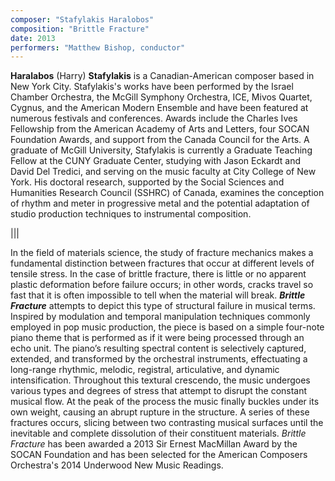 ```yaml
---
composer: "Stafylakis Haralobos"
composition: "Brittle Fracture"
date: 2013
performers: "Matthew Bishop, conductor"
---
```

**Haralabos** (Harry) **Stafylakis** is a Canadian-American composer based in New York City. Stafylakis's works have been performed by the Israel Chamber Orchestra, the McGill Symphony Orchestra, ICE, Mivos Quartet, Cygnus, and the American Modern Ensemble and have been featured at numerous festivals and conferences. Awards include the Charles Ives Fellowship from the American Academy of Arts and Letters, four SOCAN Foundation Awards, and support from the Canada Council for the Arts. A graduate of McGill University, Stafylakis is currently a Graduate Teaching Fellow at the CUNY Graduate Center, studying with Jason Eckardt and David Del Tredici, and serving on the music faculty at City College of New York. His doctoral research, supported by the Social Sciences and Humanities Research Council (SSHRC) of Canada, examines the conception of rhythm and meter in progressive metal and the potential adaptation of studio production techniques to instrumental composition.

|||

In the field of materials science, the study of fracture mechanics makes a fundamental distinction between fractures that occur at different levels of tensile stress. In the case of brittle fracture, there is little or no apparent plastic deformation before failure occurs; in other words, cracks travel so fast that it is often impossible to tell when the material will break. **_Brittle Fracture_** attempts to depict this type of structural failure in musical terms. Inspired by modulation and temporal manipulation techniques commonly employed in pop music production, the piece is based on a simple four-note piano theme that is performed as if it were being processed through an echo unit. The piano’s resulting spectral content is selectively captured, extended, and transformed by the orchestral instruments, effectuating a long-range rhythmic, melodic, registral, articulative, and dynamic intensification. Throughout this textural crescendo, the music undergoes various types and degrees of stress that attempt to disrupt the constant musical flow. At the peak of the process the music finally buckles under its own weight, causing an abrupt rupture in the structure. A series of these fractures occurs, slicing between two contrasting musical surfaces until the inevitable and complete dissolution of their constituent materials. *Brittle Fracture* has been awarded a 2013 Sir Ernest MacMillan Award by the SOCAN Foundation and has been selected for the American Composers Orchestra's 2014 Underwood New Music Readings.